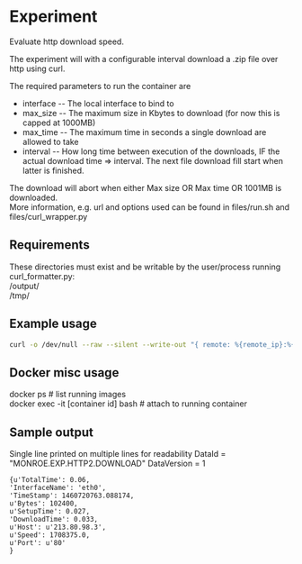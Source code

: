 
# Experiment
Evaluate http download speed.

The experiment will with a configurable interval download a .zip file over http using curl.

The required parameters to run the container are 
 * interface -- The local interface to bind to
 * max_size -- The maximum size in Kbytes to download (for now this is capped at 1000MB)
 * max_time -- The maximum time in seconds a single download are allowed to take
 * interval -- How long time between execution of the downloads, IF the actual download time => interval. The next file download fill start when latter is finished.

The download will abort when either Max size OR Max time OR 1001MB is downloaded.    
More information, e.g. url and options used can be found in files/run.sh and files/curl_wrapper.py


## Requirements

These directories must exist and be writable by the user/process running curl_formatter.py:   
/output/    
/tmp/    


## Example usage
```bash
curl -o /dev/null --raw --silent --write-out "{ remote: %{remote_ip}:%{remote_port}, size: %{size_download}, speed: %{speed_download}, time: %{time_total}, time_download: %{time_starttransfer} }" --interface eth0 --max-time 100 --range 0-100 http://speedtest.bahnhof.net/1000M.zip| python curl_formatter.py
```

## Docker misc usage

docker ps  # list running images    
docker exec -it [container id] bash   # attach to running container

## Sample output 
Single line printed on multiple lines for readability
DataId = "MONROE.EXP.HTTP2.DOWNLOAD"
DataVersion = 1
```
{u'TotalTime': 0.06, 
'InterfaceName': 'eth0', 
'TimeStamp': 1460720763.088174, 
u'Bytes': 102400, 
u'SetupTime': 0.027, 
'DownloadTime': 0.033, 
u'Host': u'213.80.98.3', 
u'Speed': 1708375.0, 
u'Port': u'80'
}
```
